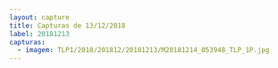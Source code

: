```yaml
---
layout: capture
title: Capturas de 13/12/2018
label: 20181213
capturas:
  - imagem: TLP1/2018/201812/20181213/M20181214_053948_TLP_1P.jpg
---
```

